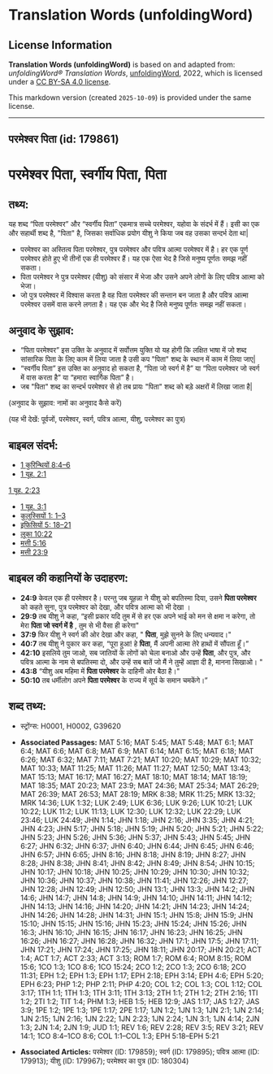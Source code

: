 # Translation Words (unfoldingWord)

## License Information

**Translation Words (unfoldingWord)** is based on and adapted from: _unfoldingWord® Translation Words_, [unfoldingWord](https://unfoldingword.org/utw), 2022, which is licensed under a [CC BY-SA 4.0 license](https://creativecommons.org/licenses/by-sa/4.0/legalcode.en).

This markdown version (created `2025-10-09`) is provided under the same license.



--------------------------------

## परमेश्वर पिता (id: 179861)

परमेश्वर पिता, स्वर्गीय पिता, पिता
==================================

तथ्य:
-----

यह शब्द “पिता परमेश्वर” और “स्वर्गीय पिता” एकमात्र सच्चे परमेश्वर, यहोवा के संदर्भ में हैं। इसी का एक और सहार्थी शब्द है, "पिता" है, जिसका सर्वाधिक प्रयोग यीशु ने किया जब वह उसका सन्दर्भ देता था\|

* परमेश्वर का अस्तित्व पिता परमेश्वर, पुत्र परमेश्वर और पवित्र आत्मा परमेश्वर में है। हर एक पूर्ण परमेश्वर होते हुए भी तीनों एक ही परमेश्वर हैं। यह एक ऐसा भेद है जिसे मनुष्य पूर्णतः समझ नहीं सकता।
* पिता परमेश्वर ने पुत्र परमेश्वर (यीशु) को संसार में भेजा और उसने अपने लोगों के लिए पवित्र आत्मा को भेजा।
* जो पुत्र परमेश्वर में विश्वास करता है वह पिता परमेश्वर की सन्तान बन जाता है और पवित्र आत्मा परमेश्वर उसमें वास करने लगता है। यह एक और भेद है जिसे मनुष्य पूर्णतः समझ नहीं सकता।

अनुवाद के सुझाव:
----------------

* “पिता परमेश्वर” इस उक्ति के अनुवाद में सर्वोत्तम युक्ति यो यह होगी कि लक्षित भाषा में जो शब्द सांसारिक पिता के लिए काम में लिया जाता है उसी कप "पिता" शब्द के स्थान में काम में लिया जाए\|
* “स्वर्गीय पिता” इस उक्ति का अनुवाद हो सकता है, “पिता जो स्वर्ग में है” या “पिता परमेश्वर जो स्वर्ग में वास करता है” या “हमारा स्वार्गिक पिता” है।
* जब "पिता" शब्द का सन्दर्भ परमेश्वर से हो तब प्रायः "पिता" शब्द को बड़े अक्षरों में लिखा जाता है\|

(अनुवाद के सुझाव: नामों का अनुवाद कैसे करें)

(यह भी देखें: पूर्वजों, परमेश्वर, स्वर्ग, पवित्र आत्मा, यीशु, परमेश्वर का पुत्र)

बाइबल संदर्भ:
-------------

* [1 कुरिन्थियों 8:4–6](https://ref.ly/1Cor0:0)
* [1 यूह. 2:1](https://ref.ly/1John0:0)

[1 यूह. 2:23](https://ref.ly/1John0:0)

* [1 यूह. 3:1](https://ref.ly/1John0:0)
* [कुलुस्सियों 1: 1–3](https://ref.ly/Col1:0)
* [इफिसियों 5: 18–21](https://ref.ly/Eph5:0)
* [लूका 10:22](https://ref.ly/Luke10:22)
* [मत्ती 5:16](https://ref.ly/Matt5:16)
* [मत्ती 23:9](https://ref.ly/Matt23:9)

बाइबल की कहानियों के उदाहरण:
----------------------------

* **24:9** केवल एक ही परमेश्वर है। परन्तु जब यूहन्ना ने यीशु को बपतिस्मा दिया, उसने **पिता परमेश्वर** को कहते सुना, पुत्र परमेश्वर को देखा, और पवित्र आत्मा को भी देखा ।
* **29:9** तब यीशु ने कहा, “इसी प्रकार यदि तुम में से हर एक अपने भाई को मन से क्षमा न करेगा, तो मेरा **पिता जो स्वर्ग में है** , तुम से भी वैसा ही करेगा"
* **37:9** फिर यीशु ने स्वर्ग की ओर देखा और कहा, " **पिता**, मुझे सुनने के लिए धन्यवाद।"
* **40:7** तब यीशु ने पुकार कर कहा, “पूरा हुआ! हे **पिता**, मैं अपनी आत्मा तेरे हाथों में सौंपता हूँ।”
* **42:10** इसलिये तुम जाओ, सब जातियों के लोगों को चेला बनाओ और उन्हें **पिता**, और पुत्र, और पवित्र आत्मा के नाम से बपतिस्मा दो, और उन्हें सब बातें जो मैं ने तुम्हें आज्ञा दी है, मानना सिखाओ। "
* **43:8** “यीशु अब महिमा में **पिता परमेश्वर** के दाहिनी ओर बैठा है।"
* **50:10** तब धर्मीलोग अपने **पिता परमेश्वर** के राज्य में सूर्य के समान चमकेंगे।”

शब्द तथ्य:
----------

* स्ट्रोंग्स: H0001, H0002, G39620

* **Associated Passages:** MAT 5:16; MAT 5:45; MAT 5:48; MAT 6:1; MAT 6:4; MAT 6:6; MAT 6:8; MAT 6:9; MAT 6:14; MAT 6:15; MAT 6:18; MAT 6:26; MAT 6:32; MAT 7:11; MAT 7:21; MAT 10:20; MAT 10:29; MAT 10:32; MAT 10:33; MAT 11:25; MAT 11:26; MAT 11:27; MAT 12:50; MAT 13:43; MAT 15:13; MAT 16:17; MAT 16:27; MAT 18:10; MAT 18:14; MAT 18:19; MAT 18:35; MAT 20:23; MAT 23:9; MAT 24:36; MAT 25:34; MAT 26:29; MAT 26:39; MAT 26:53; MAT 28:19; MRK 8:38; MRK 11:25; MRK 13:32; MRK 14:36; LUK 1:32; LUK 2:49; LUK 6:36; LUK 9:26; LUK 10:21; LUK 10:22; LUK 11:2; LUK 11:13; LUK 12:30; LUK 12:32; LUK 22:29; LUK 23:46; LUK 24:49; JHN 1:14; JHN 1:18; JHN 2:16; JHN 3:35; JHN 4:21; JHN 4:23; JHN 5:17; JHN 5:18; JHN 5:19; JHN 5:20; JHN 5:21; JHN 5:22; JHN 5:23; JHN 5:26; JHN 5:36; JHN 5:37; JHN 5:43; JHN 5:45; JHN 6:27; JHN 6:32; JHN 6:37; JHN 6:40; JHN 6:44; JHN 6:45; JHN 6:46; JHN 6:57; JHN 6:65; JHN 8:16; JHN 8:18; JHN 8:19; JHN 8:27; JHN 8:28; JHN 8:38; JHN 8:41; JHN 8:42; JHN 8:49; JHN 8:54; JHN 10:15; JHN 10:17; JHN 10:18; JHN 10:25; JHN 10:29; JHN 10:30; JHN 10:32; JHN 10:36; JHN 10:37; JHN 10:38; JHN 11:41; JHN 12:26; JHN 12:27; JHN 12:28; JHN 12:49; JHN 12:50; JHN 13:1; JHN 13:3; JHN 14:2; JHN 14:6; JHN 14:7; JHN 14:8; JHN 14:9; JHN 14:10; JHN 14:11; JHN 14:12; JHN 14:13; JHN 14:16; JHN 14:20; JHN 14:21; JHN 14:23; JHN 14:24; JHN 14:26; JHN 14:28; JHN 14:31; JHN 15:1; JHN 15:8; JHN 15:9; JHN 15:10; JHN 15:15; JHN 15:16; JHN 15:23; JHN 15:24; JHN 15:26; JHN 16:3; JHN 16:10; JHN 16:15; JHN 16:17; JHN 16:23; JHN 16:25; JHN 16:26; JHN 16:27; JHN 16:28; JHN 16:32; JHN 17:1; JHN 17:5; JHN 17:11; JHN 17:21; JHN 17:24; JHN 17:25; JHN 18:11; JHN 20:17; JHN 20:21; ACT 1:4; ACT 1:7; ACT 2:33; ACT 3:13; ROM 1:7; ROM 6:4; ROM 8:15; ROM 15:6; 1CO 1:3; 1CO 8:6; 1CO 15:24; 2CO 1:2; 2CO 1:3; 2CO 6:18; 2CO 11:31; EPH 1:2; EPH 1:3; EPH 1:17; EPH 2:18; EPH 3:14; EPH 4:6; EPH 5:20; EPH 6:23; PHP 1:2; PHP 2:11; PHP 4:20; COL 1:2; COL 1:3; COL 1:12; COL 3:17; 1TH 1:1; 1TH 1:3; 1TH 3:11; 1TH 3:13; 2TH 1:1; 2TH 1:2; 2TH 2:16; 1TI 1:2; 2TI 1:2; TIT 1:4; PHM 1:3; HEB 1:5; HEB 12:9; JAS 1:17; JAS 1:27; JAS 3:9; 1PE 1:2; 1PE 1:3; 1PE 1:17; 2PE 1:17; 1JN 1:2; 1JN 1:3; 1JN 2:1; 1JN 2:14; 1JN 2:15; 1JN 2:16; 1JN 2:22; 1JN 2:23; 1JN 2:24; 1JN 3:1; 1JN 4:14; 2JN 1:3; 2JN 1:4; 2JN 1:9; JUD 1:1; REV 1:6; REV 2:28; REV 3:5; REV 3:21; REV 14:1; 1CO 8:4–1CO 8:6; COL 1:1–COL 1:3; EPH 5:18–EPH 5:21
* **Associated Articles:** परमेश्‍वर (ID: 179859); स्वर्ग (ID: 179895); पवित्र आत्मा (ID: 179913); यीशु (ID: 179967); परमेश्वर का पुत्र (ID: 180304)

